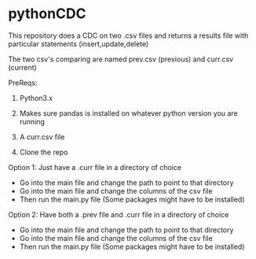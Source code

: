 # pythonCDC
This repository does a CDC on two .csv files and returns a results file with particular statements (insert,update,delete)

The two csv's comparing are named prev.csv (previous) and curr.csv (current)

PreReqs:
  1. Python3.x
  2. Makes sure pandas is installed on whatever python version you are running
  3. A curr.csv file
  
  
1. Clone the repo

Option 1: Just have a .curr file in a directory of choice
  - Go into the main file and change the path to point to that directory 
  - Go into the main file and change the columns of the csv file
  - Then run the main.py file (Some packages might have to be installed)
  
Option 2: Have both a .prev file and .curr file in a directory of choice
  - Go into the main file and change the path to point to that directory 
  - Go into the main file and change the columns of the csv file
  - Then run the main.py file (Some packages might have to be installed)
